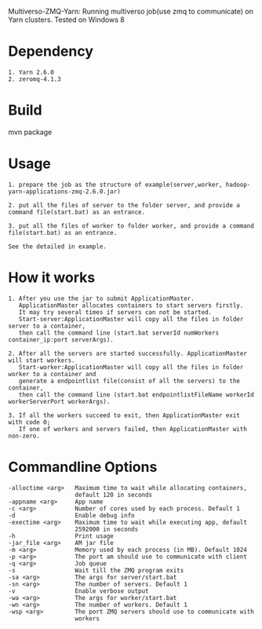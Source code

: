 Multiverso-ZMQ-Yarn: Running multiverso job(use zmq to communicate) on Yarn clusters.
Tested on Windows 8

Dependency
==========
    1. Yarn 2.6.0
    2. zeromq-4.1.3
	
Build
==========
mvn package
    
Usage
==========
    1. prepare the job as the structure of example(server,worker, hadoop-yarn-applications-zmq-2.6.0.jar)
	
    2. put all the files of server to the folder server, and provide a command file(start.bat) as an entrance.
	   
    3. put all the files of worker to folder worker, and provide a command file(start.bat) as an entrance.
	
	See the detailed in example.

How it works
==========
	1. After you use the jar to submit ApplicationMaster.
	   ApplicationMaster allocates containers to start servers firstly.
	   It may try several times if servers can not be started.
	   Start-server:ApplicationMaster will copy all the files in folder server to a container,
	   then call the command line (start.bat serverId numWorkers container_ip:port serverArgs).
	   
	2. After all the servers are started successfully. ApplicationMaster will start workers.	
	   Start-worker:ApplicationMaster will copy all the files in folder worker to a container and
	   generate a endpointlist file(consist of all the servers) to the container,
	   then call the command line (start.bat endpointlistFileName workerId workerServerPort workerArgs).

	3. If all the workers succeed to exit, then ApplicationMaster exit with code 0;
	   If one of workers and servers failed, then ApplicationMaster with non-zero.
	   
Commandline Options
==========
	-alloctime <arg>   Maximum time to wait while allocating containers,
					   default 120 in seconds
	-appname <arg>     App name
	-c <arg>           Number of cores used by each process. Default 1
	-d                 Enable debug info
	-exectime <arg>    Maximum time to wait while executing app, default
                       2592000 in seconds
	-h                 Print usage
	-jar_file <arg>    AM jar file
	-m <arg>           Memory used by each process (in MB). Default 1024
	-p <arg>           The port am should use to communicate with client
	-q <arg>           Job queue
	-s                 Wait till the ZMQ program exits
	-sa <arg>          The args for server/start.bat
	-sn <arg>          The number of servers. Default 1
	-v                 Enable verbose output
	-wa <arg>          The args for worker/start.bat
	-wn <arg>          The number of workers. Default 1
	-wsp <arg>         The port ZMQ servers should use to communicate with
					   workers
